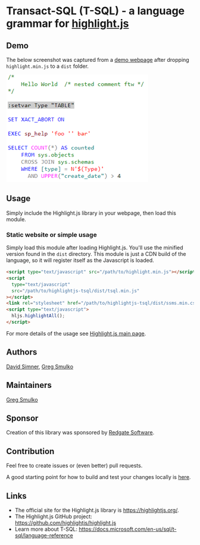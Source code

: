 # Transact-SQL (T-SQL) - a language grammar for [highlight.js](https://highlightjs.org/)

## Demo

The below screenshot was captured from a [demo webpage](docs/demo.html) after dropping `highlight.min.js` to a `dist` folder.

![Demo](docs/demo-screenshot.png)

## Usage

Simply include the Highlight.js library in your webpage, then load this module.

### Static website or simple usage

Simply load this module after loading Highlight.js. You'll use the minified version found in the `dist` directory. This module is just a CDN build of the language, so it will register itself as the Javascript is loaded.

```html
<script type="text/javascript" src="/path/to/highlight.min.js"></script>
<script
  type="text/javascript"
  src="/path/to/highlightjs-tsql/dist/tsql.min.js"
></script>
<link rel="stylesheet" href="/path/to/highlightjs-tsql/dist/ssms.min.css" />
<script type="text/javascript">
  hljs.highlightAll();
</script>
```

For more details of the usage see [Highlight.js main page](https://github.com/highlightjs/highlight.js#highlightjs).

## Authors

[David Simner](https://github.com/DavidSimner), [Greg Smulko](https://github.com/Greg-Smulko)

## Maintainers

[Greg Smulko](https://github.com/Greg-Smulko)

## Sponsor

Creation of this library was sponsored by [Redgate Software](http://redgate.com/).

## Contribution

Feel free to create issues or (even better) pull requests.

A good starting point for how to build and test your changes locally is [here](https://github.com/highlightjs/highlight.js/blob/master/extra/3RD_PARTY_QUICK_START.md).

## Links

- The official site for the Highlight.js library is <https://highlightjs.org/>.
- The Highlight.js GitHub project: <https://github.com/highlightjs/highlight.js>
- Learn more about T-SQL: <https://docs.microsoft.com/en-us/sql/t-sql/language-reference>
